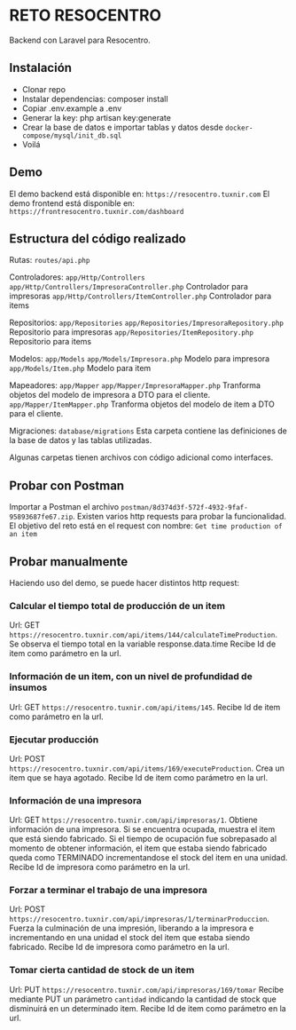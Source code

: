 RETO RESOCENTRO
===============

Backend con Laravel para Resocentro.

Instalación
-----------

* Clonar repo
* Instalar dependencias: composer install
* Copiar .env.example a .env
* Generar la key: php artisan key:generate
* Crear la base de datos e importar tablas y datos desde `docker-compose/mysql/init_db.sql`
* Voilá

Demo
----

El demo backend está disponible en: `https://resocentro.tuxnir.com`
El demo frontend está disponible en: `https://frontresocentro.tuxnir.com/dashboard`

Estructura del código realizado
-------------------------------

Rutas: `routes/api.php`

Controladores: `app/Http/Controllers`
`app/Http/Controllers/ImpresoraController.php` Controlador para impresoras
`app/Http/Controllers/ItemController.php` Controlador para items

Repositorios: `app/Repositories`
`app/Repositories/ImpresoraRepository.php` Repositorio para impresoras
`app/Repositories/ItemRepository.php` Repositorio para items

Modelos: `app/Models`
`app/Models/Impresora.php` Modelo para impresora
`app/Models/Item.php` Modelo para item

Mapeadores: `app/Mapper`
`app/Mapper/ImpresoraMapper.php` Tranforma objetos del modelo de impresora a DTO para el cliente.
`app/Mapper/ItemMapper.php` Tranforma objetos del modelo de item a DTO para el cliente.

Migraciones: `database/migrations` Esta carpeta contiene las definiciones de la base de datos y las tablas utilizadas.

Algunas carpetas tienen archivos con código adicional como interfaces.

Probar con Postman
------------------

Importar a Postman el archivo `postman/8d374d3f-572f-4932-9faf-95893687fe67.zip`. Existen varios http requests para probar la funcionalidad. El objetivo del reto está en el request con nombre: `Get time production of an item`

Probar manualmente
------------------

Haciendo uso del demo, se puede hacer distintos http request:

### Calcular el tiempo total de producción de un item

Url: GET `https://resocentro.tuxnir.com/api/items/144/calculateTimeProduction`. Se observa el tiempo total en la variable response.data.time Recibe Id de item como parámetro en la url.

### Información de un item, con un nivel de profundidad de insumos

Url: GET `https://resocentro.tuxnir.com/api/items/145`. Recibe Id de item como parámetro en la url.

### Ejecutar producción

Url: POST `https://resocentro.tuxnir.com/api/items/169/executeProduction`. Crea un item que se haya agotado. Recibe Id de item como parámetro en la url.

### Información de una impresora

Url: GET `https://resocentro.tuxnir.com/api/impresoras/1`. Obtiene información de una impresora. Si se encuentra ocupada, muestra el item que está siendo fabricado. Si el tiempo de ocupación fue sobrepasado al momento de obtener información, el item que estaba siendo fabricado queda como TERMINADO incrementandose el stock del item en una unidad. Recibe Id de impresora como parámetro en la url.

### Forzar a terminar el trabajo de una impresora

Url: POST `https://resocentro.tuxnir.com/api/impresoras/1/terminarProduccion`. Fuerza la culminación de una impresión, liberando a la impresora e incrementando en una unidad el stock del item que estaba siendo fabricado. Recibe Id de impresora como parámetro en la url.

### Tomar cierta cantidad de stock de un item

Url: PUT `https://resocentro.tuxnir.com/api/impresoras/169/tomar` Recibe mediante PUT un parámetro `cantidad` indicando la cantidad de stock que disminuirá en un determinado item. Recibe Id de item como parámetro en la url.



